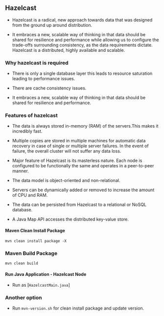 ## Hazelcast

* Hazelcast is a radical, new approach towards data that was designed from the ground up around distribution. 

* It embraces a new, scalable way of thinking in that data should be shared for resilience and performance while allowing us to configure the trade-offs surrounding consistency, as the data requirements dictate. Hazelcast is a distributed, highly available and scalable.

### Why hazelcast is required

* There is only a single database layer this leads to resource saturation leading to performance issues.

* There are cache consistency issues.

* It embraces a new, scalable way of thinking in that data should be shared for resilience and performance.

### Features of hazelcast

* The data is always stored in-memory (RAM) of the servers.This makes it incredibly fast.

* Multiple copies are stored in multiple machines for automatic data recovery in case of single or multiple server failures. In the event of failure, the overall cluster will not suffer any data loss.

* Major feature of Hazelcast is its masterless nature. Each node is configured to be functionally the same and operates in a peer-to-peer manner.

* The data model is object-oriented and non-relational.

* Servers can be dynamically added or removed to increase the amount of CPU and RAM.

* The data can be persisted from Hazelcast to a relational or NoSQL database.

* A Java Map API accesses the distributed key-value store.

#### Maven Clean Install Package

`mvn clean install package -X`

### Maven Build Package

`mvn clean build`

#### Run Java Application - Hazelcast Node

* Run as [`HazelcastMain.java`]

### Another option

* Run `mvn-version.sh` for clean install package and update version.


